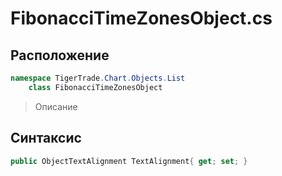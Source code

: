 
# FibonacciTimeZonesObject.cs
## Расположение
```csharp
namespace TigerTrade.Chart.Objects.List  
    class FibonacciTimeZonesObject
```

> Описание

## Синтаксис
```csharp
public ObjectTextAlignment TextAlignment{ get; set; }
```
